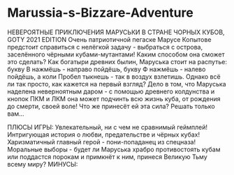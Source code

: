 # Marussia-s-Bizzare-Adventure
НЕВЕРОЯТНЫЕ ПРИКЛЮЧЕНИЯ МАРУСЬКИ В СТРАНЕ ЧОРНЫХ КУБОВ, GOTY 2021 EDITION
Очень патриотичной пегаске Марусе Копытове предстоит справиться с нелёгкой задачу - выбраться с острова, заселённого чёрными кубами-мутантами! Каким способом она сможет это сделать? 
Как богатыри древних былин, Маруська стоит на распутье: букву В нажмёшь - направо пойдёшь, букву Ф нажмёшь - налево пойдёшь, а коли Пробел тыкнешь - так в воздух взлетишь.
Однако всё ли так просто, как кажется на первый взгляд? Дело в том, что Маруська наделена  неверноятным даром - с помощью древнего колдунства и кнопок ПКМ и ЛКМ она может подчинть всю жизнь куба, от рождения до смерти, своей воле!
Что же принесёт ей эта сила? Решать только вам...

ПЛЮСЫ ИГРЫ:
Увлекательный, ни с чем не сравнимый геймплей!
Интригующая история о любви, предательстве и чёрных кубах!
Харизматичный главный герой - пони-попаданец из спецназа!
Моральные выборы - будет ли Маруська храбро противостоять кубам или поддастся порокам и примкнёт к ним, принеся Великую Тьму всему миру?
МИНУСЫ:

